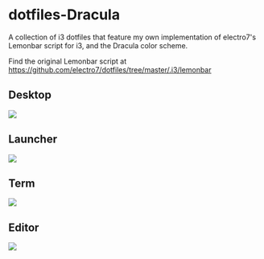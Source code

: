 # dotfiles-Dracula

A collection of i3 dotfiles that feature my own implementation of electro7's Lemonbar script for i3, and the Dracula color scheme.

Find the original Lemonbar script at https://github.com/electro7/dotfiles/tree/master/.i3/lemonbar

## Desktop
![](https://i.imgur.com/UHQDfxu.png)

## Launcher
![](https://i.imgur.com/oesRTay.png)

## Term
![](https://i.imgur.com/ijknsGW.png)

## Editor
![](https://i.imgur.com/OdXGyYD.png)

